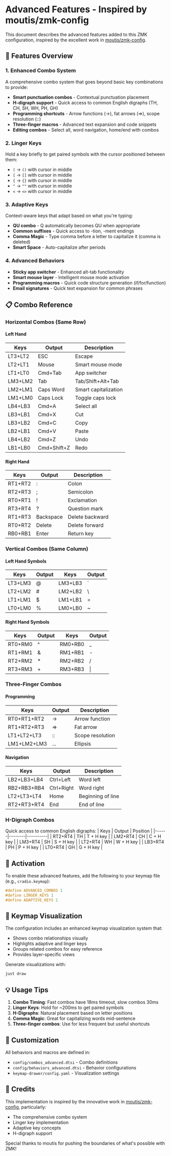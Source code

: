 # Advanced Features - Inspired by moutis/zmk-config

This document describes the advanced features added to this ZMK configuration, inspired by the excellent work in [moutis/zmk-config](https://github.com/moutis/zmk-config).

## 🎯 Features Overview

### 1. **Enhanced Combo System**
A comprehensive combo system that goes beyond basic key combinations to provide:
- **Smart punctuation combos** - Contextual punctuation placement
- **H-digraph support** - Quick access to common English digraphs (TH, CH, SH, WH, PH, GH)
- **Programming shortcuts** - Arrow functions (->), fat arrows (=>), scope resolution (::)
- **Three-finger macros** - Advanced text expansion and code snippets
- **Editing combos** - Select all, word navigation, home/end with combos

### 2. **Linger Keys**
Hold a key briefly to get paired symbols with the cursor positioned between them:
- `(` → `()` with cursor in middle
- `[` → `[]` with cursor in middle  
- `{` → `{}` with cursor in middle
- `"` → `""` with cursor in middle
- `<` → `<>` with cursor in middle

### 3. **Adaptive Keys**
Context-aware keys that adapt based on what you're typing:
- **QU combo** - Q automatically becomes QU when appropriate
- **Common suffixes** - Quick access to -tion, -ment endings
- **Comma Magic** - Type comma before a letter to capitalize it (comma is deleted)
- **Smart Space** - Auto-capitalize after periods

### 4. **Advanced Behaviors**
- **Sticky app switcher** - Enhanced alt-tab functionality
- **Smart mouse layer** - Intelligent mouse mode activation
- **Programming macros** - Quick code structure generation (if/for/function)
- **Email signatures** - Quick text expansion for common phrases

## 📋 Combo Reference

### Horizontal Combos (Same Row)

#### Left Hand
| Keys | Output | Description |
|------|--------|-------------|
| LT3+LT2 | ESC | Escape |
| LT2+LT1 | Mouse | Smart mouse mode |
| LT1+LT0 | Cmd+Tab | App switcher |
| LM3+LM2 | Tab | Tab/Shift+Alt+Tab |
| LM2+LM1 | Caps Word | Smart capitalization |
| LM1+LM0 | Caps Lock | Toggle caps lock |
| LB4+LB3 | Cmd+A | Select all |
| LB3+LB1 | Cmd+X | Cut |
| LB3+LB2 | Cmd+C | Copy |
| LB2+LB1 | Cmd+V | Paste |
| LB4+LB2 | Cmd+Z | Undo |
| LB1+LB0 | Cmd+Shift+Z | Redo |

#### Right Hand
| Keys | Output | Description |
|------|--------|-------------|
| RT1+RT2 | : | Colon |
| RT2+RT3 | ; | Semicolon |
| RT0+RT1 | ! | Exclamation |
| RT3+RT4 | ? | Question mark |
| RT1+RT3 | Backspace | Delete backward |
| RT0+RT2 | Delete | Delete forward |
| RB0+RB1 | Enter | Return key |

### Vertical Combos (Same Column)

#### Left Hand Symbols
| Keys | Output | Keys | Output |
|------|--------|------|--------|
| LT3+LM3 | @ | LM3+LB3 | ` |
| LT2+LM2 | # | LM2+LB2 | \ |
| LT1+LM1 | $ | LM1+LB1 | = |
| LT0+LM0 | % | LM0+LB0 | ~ |

#### Right Hand Symbols
| Keys | Output | Keys | Output |
|------|--------|------|--------|
| RT0+RM0 | ^ | RM0+RB0 | _ |
| RT1+RM1 | & | RM1+RB1 | - |
| RT2+RM2 | * | RM2+RB2 | / |
| RT3+RM3 | + | RM3+RB3 | \| |

### Three-Finger Combos

#### Programming
| Keys | Output | Description |
|------|--------|-------------|
| RT0+RT1+RT2 | -> | Arrow function |
| RT1+RT2+RT3 | => | Fat arrow |
| LT1+LT2+LT3 | :: | Scope resolution |
| LM1+LM2+LM3 | ... | Ellipsis |

#### Navigation
| Keys | Output | Description |
|------|--------|-------------|
| LB2+LB3+LB4 | Ctrl+Left | Word left |
| RB2+RB3+RB4 | Ctrl+Right | Word right |
| LT2+LT3+LT4 | Home | Beginning of line |
| RT2+RT3+RT4 | End | End of line |

### H-Digraph Combos
Quick access to common English digraphs:
| Keys | Output | Position |
|------|--------|----------|
| RT2+RT4 | TH | T + H key |
| LM2+RT4 | CH | C + H key |
| LM3+RT4 | SH | S + H key |
| LT2+RT4 | WH | W + H key |
| LB3+RT4 | PH | P + H key |
| LT0+RT4 | GH | G + H key |

## 🚀 Activation

To enable these advanced features, add the following to your keymap file (e.g., `cradio.keymap`):

```c
#define ADVANCED_COMBOS 1
#define LINGER_KEYS 1
#define ADAPTIVE_KEYS 1
```

## 🎨 Keymap Visualization

The configuration includes an enhanced keymap visualization system that:
- Shows combo relationships visually
- Highlights adaptive and linger keys
- Groups related combos for easy reference
- Provides layer-specific views

Generate visualizations with:
```bash
just draw
```

## 💡 Usage Tips

1. **Combo Timing**: Fast combos have 18ms timeout, slow combos 30ms
2. **Linger Keys**: Hold for ~200ms to get paired symbols
3. **H-Digraphs**: Natural placement based on letter positions
4. **Comma Magic**: Great for capitalizing words mid-sentence
5. **Three-finger combos**: Use for less frequent but useful shortcuts

## 🔧 Customization

All behaviors and macros are defined in:
- `config/combos_advanced.dtsi` - Combo definitions
- `config/behaviors_advanced.dtsi` - Behavior configurations
- `keymap-drawer/config.yaml` - Visualization settings

## 🙏 Credits

This implementation is inspired by the innovative work in [moutis/zmk-config](https://github.com/moutis/zmk-config), particularly:
- The comprehensive combo system
- Linger key implementation
- Adaptive key concepts
- H-digraph support

Special thanks to moutis for pushing the boundaries of what's possible with ZMK!
